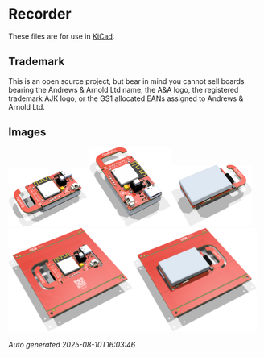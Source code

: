 # Recorder

These files are for use in [KiCad](https://www.kicad.org).

## Trademark

This is an open source project, but bear in mind you cannot sell boards bearing the Andrews & Arnold Ltd name, the A&A logo, the registered trademark AJK logo, or the GS1 allocated EANs assigned to Andrews & Arnold Ltd.

## Images

<img src='Recorder.png' width=32%><img src='Recorder-90.png' width=32%><img src='Recorder-bottom.png' width=32%>
<img src='Recorder-panel.png' width=49%><img src='Recorder-panel-bottom.png' width=49%>

*Auto generated 2025-08-10T16:03:46*
